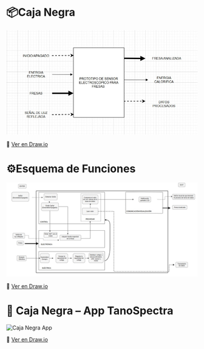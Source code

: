 # 📦Caja Negra 
![Caja Negra](../Imagenes/Caja_negra.jpeg)

🔗 [Ver en Draw.io](https://app.diagrams.net/#G1jx3XUJulqEHMiZ95NdmwGDe8fgNdj5zd#%7B%22pageId%22%3A%22B8XTpHp7p6XBmzQAhsuS%22%7D)


# ⚙️Esquema de Funciones 
![Esquema de Funciones](../Imagenes/Esquema_Funciones.jpeg)

🔗 [Ver en Draw.io](https://app.diagrams.net/?lightbox=1&edit=_YOUR_LINK_)



# 📱 Caja Negra – App TanoSpectra
![Caja Negra App](../Imagenes/Caja_negra_app.jpeg)  

🔗 [Ver en Draw.io](https://app.diagrams.net/?lightbox=1&edit=_YOUR_LINK_)

